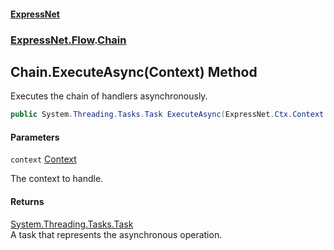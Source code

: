 #### [ExpressNet](ExpressNet.md 'ExpressNet')
### [ExpressNet.Flow](ExpressNet.Flow.md 'ExpressNet.Flow').[Chain](ExpressNet.Flow.Chain.md 'ExpressNet.Flow.Chain')

## Chain.ExecuteAsync(Context) Method

Executes the chain of handlers asynchronously.

```csharp
public System.Threading.Tasks.Task ExecuteAsync(ExpressNet.Ctx.Context context);
```
#### Parameters

<a name='ExpressNet.Flow.Chain.ExecuteAsync(ExpressNet.Ctx.Context).context'></a>

`context` [Context](ExpressNet.Ctx.Context.md 'ExpressNet.Ctx.Context')

The context to handle.

#### Returns
[System.Threading.Tasks.Task](https://docs.microsoft.com/en-us/dotnet/api/System.Threading.Tasks.Task 'System.Threading.Tasks.Task')  
A task that represents the asynchronous operation.